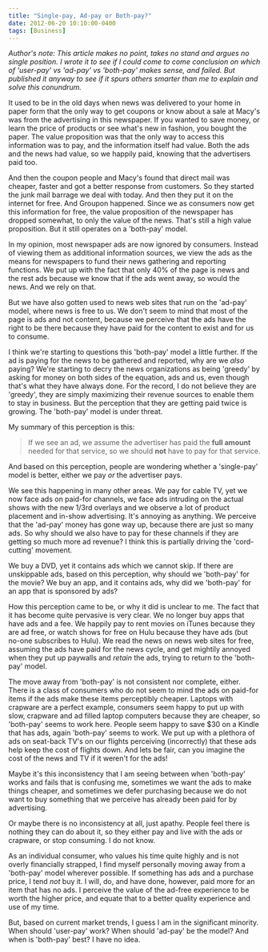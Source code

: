 ```yaml
---
title: "Single-pay, Ad-pay or Both-pay?"
date: 2012-06-20 10:10:00-0400
tags: [Business]
---
```


*Author's note: This article makes no point, takes no stand and argues no single position. I wrote it to see if I could come to come conclusion on which of 'user-pay' vs 'ad-pay' vs 'both-pay' makes sense, and failed. But published it anyway to see if it spurs others smarter than me to explain and solve this conundrum.*

It used to be in the old days when news was delivered to your home in paper form that the only way to get coupons or know about a sale at Macy's was from the advertising in this newspaper. If you wanted to save money, or learn the price of products or see what's new in fashion, you bought the paper. The value proposition was that the only way to access this information was to pay, and the information itself had value. Both the ads and the news had value, so we happily paid, knowing that the advertisers paid too.

And then the coupon people and Macy's found that direct mail was cheaper, faster and got a better response from customers. So they started the junk mail barrage we deal with today. And then they put it on the internet for free. And Groupon happened. Since we as consumers now get this information for free, the value proposition of the newspaper has dropped somewhat, to only the value of the news. That's still a high value proposition. But it still operates on a 'both-pay' model.

In my opinion, most newspaper ads are now ignored by consumers. Instead of viewing them as additional information sources, we view the ads as the means for newspapers to fund their news gathering and reporting functions. We put up with the fact that only 40% of the page is news and the rest ads because we know that if the ads went away, so would the news. And we rely on that.

But we have also gotten used to news web sites that run on the 'ad-pay' model, where news is free to us. We don't seem to mind that most of the page is ads and not content, because we perceive that the ads have the right to be there because they have paid for the content to exist and for us to consume.

I think we're starting to questions this 'both-pay' model a little further. If the ad is paying for the news to be gathered and reported, why are we *also* paying? We're starting to decry the news organizations as being 'greedy' by asking for money on both sides of the equation, ads and us, even though that's what they have always done. For the record, I do not believe they are 'greedy', they are simply maximizing their revenue sources to enable them to stay in business. But the perception that they are getting paid twice is growing. The 'both-pay' model is under threat.

My summary of this perception is this:

> If we see an ad, we assume the advertiser has paid the <strong>full amount</strong> needed for that service, so we should <strong>not</strong> have to pay for that service.

And based on this perception, people are wondering whether a 'single-pay' model is better, either we pay *or* the advertiser pays.

We see this happening in many other areas. We pay for cable TV, yet we now face ads on paid-for channels, we face ads intruding on the actual shows with the new 1/3rd overlays and we observe a lot of product placement and in-show advertising. It's annoying as anything. We perceive that the 'ad-pay' money has gone way up, because there are just so many ads. So why should we also have to pay for these channels if they are getting so much more ad revenue? I think this is partially driving the 'cord-cutting' movement.

We buy a DVD, yet it contains ads which we cannot skip. If there are unskippable ads, based on this perception, why should we 'both-pay' for the movie? We buy an app, and it contains ads, why did we 'both-pay' for an app that is sponsored by ads?

How this perception came to be, or why it did is unclear to me. The fact that it has become quite pervasive is very clear. We no longer buy apps that have ads and a fee. We happily pay to rent movies on iTunes because they are ad free, or watch shows for free on Hulu because they have ads (but no-one subscribes to Hulu). We read the news on news web sites for free, assuming the ads have paid for the news cycle, and get mightily annoyed when they put up paywalls and *retain* the ads, trying to return to the 'both-pay' model.

The move away from 'both-pay' is not consistent nor complete, either. There is a class of consumers who do not seem to mind the ads on paid-for items if the ads make these items perceptibly cheaper. Laptops with crapware are a perfect example, consumers seem happy to put up with slow, crapware and ad filled laptop computers because they are cheaper, so 'both-pay' seems to work here. People seem happy to save $30 on a Kindle that has ads, again 'both-pay' seems to work. We put up with a plethora of ads on seat-back TV's on our flights perceiving (incorrectly) that these ads help keep the cost of flights down. And lets be fair, can you imagine the cost of the news and TV if it weren't for the ads!

Maybe it's this inconsistency that I am seeing between when 'both-pay' works and fails that is confusing me, sometimes we want the ads to make things cheaper, and sometimes we defer purchasing because we do not want to buy something that we perceive has already been paid for by advertising.

Or maybe there is no inconsistency at all, just apathy. People feel there is nothing they can do about it, so they either pay and live with the ads or crapware, or stop consuming. I do not know.

As an individual consumer, who values his time quite highly and is not overly financially strapped, I find myself personally moving away from a 'both-pay' model wherever possible. If something has ads and a purchase price, I tend *not* buy it. I will, do, and have done, however, paid more for an item that has no ads. I perceive the value of the ad-free experience to be worth the higher price, and equate that to a better quality experience and use of my time.

But, based on current market trends, I guess I am in the significant minority. When should 'user-pay' work? When should 'ad-pay' be the model? And when is 'both-pay' best? I have no idea.

